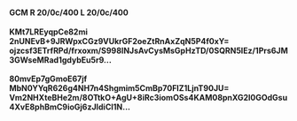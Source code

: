 #### GCM R 20/0c/400 L 20/0c/400
**KMt7LREyqpCe82mi**<br/>**2nUNEvB+9JRWpxCGz9VUkrGF2oeZtRnAxZqN5P4f0xY=**<br/>**ojzcsf3ETrfRPd/frxoxm/S998INJsAvCysMsGpHzTD/0SQRN5lEz/1Prs6JM3GWseMRad1gdybEu5r9...**<br/><br/>
**80mvEp7gGmoE67jf**<br/>**MbN0YYqR626g4NH7n4Shgmim5CmBp70FIZ1LjnT90JU=**<br/>**Vm2NHXteBHe2m/8OTtkO+AgU+8iRc3iomOSs4KAM08pnXG2l0GOdGsu4XvE8phBmC9ioGj6zJIdiCl1N...**
